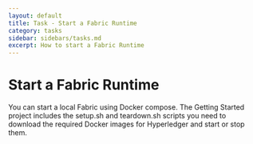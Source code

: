 ```yaml
---
layout: default
title: Task - Start a Fabric Runtime
category: tasks
sidebar: sidebars/tasks.md
excerpt: How to start a Fabric Runtime
---
```


# Start a Fabric Runtime

You can start a local Fabric using Docker compose. The Getting Started project includes the setup.sh and teardown.sh scripts you need to download the required Docker images for Hyperledger and start or stop them.
